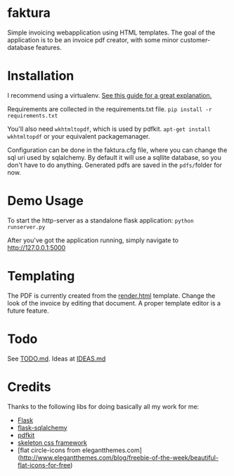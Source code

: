 # faktura
Simple invoicing webapplication using HTML templates. The goal of the application is to be an invoice pdf creator,
with some minor customer-database features.

# Installation
I recommend using a virtualenv. [See this guide for a great explanation.](http://docs.python-guide.org/en/latest/dev/virtualenvs/)

Requirements are collected in the requirements.txt file.
` pip install -r requirements.txt `

You'll also need `wkhtmltopdf`, which is used by pdfkit.
`apt-get install wkhtmltopdf` or your equivalent packagemanager.

Configuration can be done in the faktura.cfg file, where you can change the sql uri used by sqlalchemy. By default it will use a sqllite database, so you don't have to do anything. Generated pdfs are saved in the `pdfs/`folder for now.

# Demo Usage
To start the http-server as a standalone flask application:
`python runserver.py`

After you've got the application running, simply navigate to http://127.0.0.1:5000


# Templating
The PDF is currently created from the [render.html](faktura/static/templates/render.html) template.
Change the look of the invoice by editing that document. A proper template editor is a future feature.

# Todo
See [TODO.md](TODO.md). Ideas at [IDEAS.md](IDEAS.md)

# Credits
Thanks to the following libs for doing basically all my work for me:
* [Flask](http://flask.pocoo.org/)
* [flask-sqlalchemy](http://flask-sqlalchemy.pocoo.org/)
* [pdfkit](https://pypi.python.org/pypi/pdfkit)
* [skeleton css framework](http://getskeleton.com)
* [flat circle-icons from elegantthemes.com] (http://www.elegantthemes.com/blog/freebie-of-the-week/beautiful-flat-icons-for-free)
